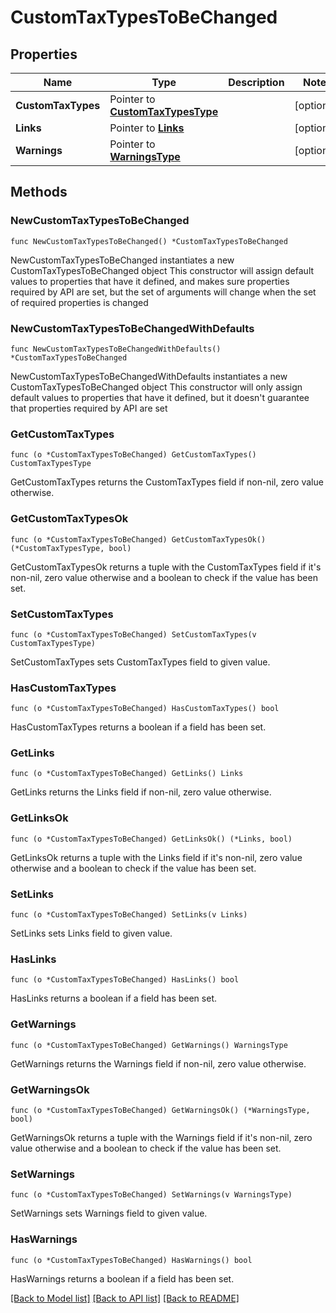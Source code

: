 # CustomTaxTypesToBeChanged

## Properties

Name | Type | Description | Notes
------------ | ------------- | ------------- | -------------
**CustomTaxTypes** | Pointer to [**CustomTaxTypesType**](CustomTaxTypesType.md) |  | [optional] 
**Links** | Pointer to [**Links**](Links.md) |  | [optional] 
**Warnings** | Pointer to [**WarningsType**](WarningsType.md) |  | [optional] 

## Methods

### NewCustomTaxTypesToBeChanged

`func NewCustomTaxTypesToBeChanged() *CustomTaxTypesToBeChanged`

NewCustomTaxTypesToBeChanged instantiates a new CustomTaxTypesToBeChanged object
This constructor will assign default values to properties that have it defined,
and makes sure properties required by API are set, but the set of arguments
will change when the set of required properties is changed

### NewCustomTaxTypesToBeChangedWithDefaults

`func NewCustomTaxTypesToBeChangedWithDefaults() *CustomTaxTypesToBeChanged`

NewCustomTaxTypesToBeChangedWithDefaults instantiates a new CustomTaxTypesToBeChanged object
This constructor will only assign default values to properties that have it defined,
but it doesn't guarantee that properties required by API are set

### GetCustomTaxTypes

`func (o *CustomTaxTypesToBeChanged) GetCustomTaxTypes() CustomTaxTypesType`

GetCustomTaxTypes returns the CustomTaxTypes field if non-nil, zero value otherwise.

### GetCustomTaxTypesOk

`func (o *CustomTaxTypesToBeChanged) GetCustomTaxTypesOk() (*CustomTaxTypesType, bool)`

GetCustomTaxTypesOk returns a tuple with the CustomTaxTypes field if it's non-nil, zero value otherwise
and a boolean to check if the value has been set.

### SetCustomTaxTypes

`func (o *CustomTaxTypesToBeChanged) SetCustomTaxTypes(v CustomTaxTypesType)`

SetCustomTaxTypes sets CustomTaxTypes field to given value.

### HasCustomTaxTypes

`func (o *CustomTaxTypesToBeChanged) HasCustomTaxTypes() bool`

HasCustomTaxTypes returns a boolean if a field has been set.

### GetLinks

`func (o *CustomTaxTypesToBeChanged) GetLinks() Links`

GetLinks returns the Links field if non-nil, zero value otherwise.

### GetLinksOk

`func (o *CustomTaxTypesToBeChanged) GetLinksOk() (*Links, bool)`

GetLinksOk returns a tuple with the Links field if it's non-nil, zero value otherwise
and a boolean to check if the value has been set.

### SetLinks

`func (o *CustomTaxTypesToBeChanged) SetLinks(v Links)`

SetLinks sets Links field to given value.

### HasLinks

`func (o *CustomTaxTypesToBeChanged) HasLinks() bool`

HasLinks returns a boolean if a field has been set.

### GetWarnings

`func (o *CustomTaxTypesToBeChanged) GetWarnings() WarningsType`

GetWarnings returns the Warnings field if non-nil, zero value otherwise.

### GetWarningsOk

`func (o *CustomTaxTypesToBeChanged) GetWarningsOk() (*WarningsType, bool)`

GetWarningsOk returns a tuple with the Warnings field if it's non-nil, zero value otherwise
and a boolean to check if the value has been set.

### SetWarnings

`func (o *CustomTaxTypesToBeChanged) SetWarnings(v WarningsType)`

SetWarnings sets Warnings field to given value.

### HasWarnings

`func (o *CustomTaxTypesToBeChanged) HasWarnings() bool`

HasWarnings returns a boolean if a field has been set.


[[Back to Model list]](../README.md#documentation-for-models) [[Back to API list]](../README.md#documentation-for-api-endpoints) [[Back to README]](../README.md)


